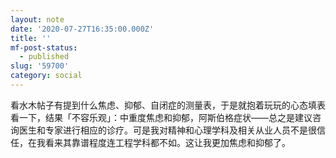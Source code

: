 ```yaml
---
layout: note
date: '2020-07-27T16:35:00.000Z'
title: ''
mf-post-status:
  - published
slug: '59700'
category: social
---
```

看水木帖子有提到什么焦虑、抑郁、自闭症的测量表，于是就抱着玩玩的心态填表看一下，结果「不容乐观」：中重度焦虑和抑郁，阿斯伯格症状——总之是建议咨询医生和专家进行相应的诊疗。可是我对精神和心理学科及相关从业人员不是很信任，在我看来其靠谱程度连工程学科都不如。这让我更加焦虑和抑郁了。
